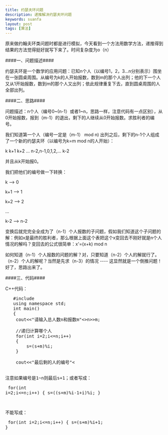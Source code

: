 ```yaml
---
title: 约瑟夫环问题
description: 递推解决约瑟夫环问题
keywords: suanfa
layout: post
tags: [算法]
---
```


   原来做约翰夫环类问题时都是进行模拟，今天看到一个方法用数学方法，递推得到结果的方法觉得挺好就写下来了。时间复杂度为o（n）

####一、问题描述####

   约瑟夫环是一个数学的应用问题：已知n个人（以编号1，2，3...n分别表示）围坐在一张圆桌周围。从编号为k的人开始报数，数到m的那个人出列；他的下一个人又从1开始报数，数到m的那个人又出列；依此规律重复下去，直到圆桌周围的人全部出列。

####二、思路####

   问题描述：n个人（编号0~(n-1）或者1~n，思路一样，注意代码有一点区别），从0开始报数，报到（m-1）的退出，剩下的人继续从0开始报数。求胜利者的编号。

   我们知道第一个人（编号一定是（m-1） mod n) 出列之后，剩下的n-1个人组成了一个新的约瑟夫环（以编号为k=m mod n的人开始）：

   k k+1 k+2 ... n-2,n-1,0,1,2,... k-2

   并且从k开始报0。

   我们把他们的编号做一下转换：

   k --> 0

   k+1 --> 1

   k+2 --> 2

   ...

   k-2 --> n-2

  变换后就完完全全成为了（n-1）个人报数的子问题，假如我们知道这个子问题的解：例如x是最终的胜利者，那么根据上面这个表把这个x变回去不刚好就是n个人情况的解吗？变回去的公式很简单：x'=(x+k) mod n

  如何知道（n-1）个人报数的问题的解？对，只要知道（n-2）个人的解就行了。（n-2）个人的解呢？当然是先求（n-3）的情况 ---- 这显然就是一个倒推问题！好了，思路出来了。

####三、代码####

C++代码：
  <pre class="code">
   #include<iostream>
   using namespace std;
   int main()
   {
	cout<<"请输入总人数n和报数m"<<endl;
	
	int n,m,s(0);
	
	cin>>n>>m;
	
	//递归计算哪个人
	for(int i=2;i<=n;i++)
	{
		s=(s+m)%i;
	}
	
	cout<<"最后剩的人的编号"<<s<<endl;
	system("pause");
	return 0;
   }
  </pre>

   
  注意如果编号是1~n则最后s+1；或者写成：
    <pre class="code">
      for(int i=2;i<=n;i++)
      {
           s=((s+m)%i-1+i)%i; 
      }
    </pre>


  不能写成：
    <pre class="code">
      for(int i=2;i<=n;i++)
      {
           s=(s+m)%i+1; 
      } 
    </pre>
